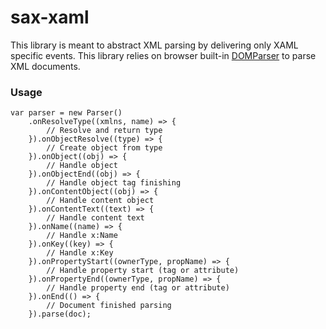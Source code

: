 # sax-xaml

This library is meant to abstract XML parsing by delivering only XAML specific events.
This library relies on browser built-in [DOMParser](https://developer.mozilla.org/en-US/docs/Web/API/DOMParser) to parse XML documents.

### Usage

```
var parser = new Parser()
    .onResolveType((xmlns, name) => {
        // Resolve and return type
    }).onObjectResolve((type) => {
        // Create object from type
    }).onObject((obj) => {
        // Handle object
    }).onObjectEnd((obj) => {
        // Handle object tag finishing
    }).onContentObject((obj) => {
        // Handle content object
    }).onContentText((text) => {
        // Handle content text
    }).onName((name) => {
        // Handle x:Name
    }).onKey((key) => {
        // Handle x:Key
    }).onPropertyStart((ownerType, propName) => {
        // Handle property start (tag or attribute)
    }).onPropertyEnd((ownerType, propName) => {
        // Handle property end (tag or attribute)
    }).onEnd(() => {
        // Document finished parsing
    }).parse(doc);
```